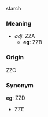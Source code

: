 starch
### Meaning
+ _adj_: ZZA
    + __eg__: ZZB

### Origin

ZZC

### Synonym

__eg__: ZZD

+ ZZE


